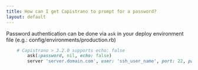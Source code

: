 ```yaml
---
title: How can I get Capistrano to prompt for a password?
layout: default
---
```


Password authentication can be done via `ask` in your deploy environment file (e.g.: config/environments/production.rb)

```ruby
    # Capistrano > 3.2.0 supports echo: false
		ask(:password, nil, echo: false)
		server 'server.domain.com', user: 'ssh_user_name', port: 22, password: fetch(:password), roles: %w{web app db}
```
